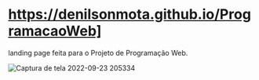 # https://denilsonmota.github.io/ProgramacaoWeb]

landing page feita para o Projeto de Programação Web.

![Captura de tela 2022-09-23 205334](https://user-images.githubusercontent.com/83122574/201483214-ec4a7930-21b9-490b-87c9-beefdf10ec93.jpg)
